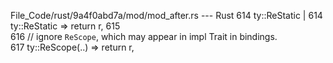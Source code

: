 File_Code/rust/9a4f0abd7a/mod/mod_after.rs --- Rust
614             ty::ReStatic |                                                                                                                               614             ty::ReStatic => return r,
615                                                                                                                                                              
616             // ignore `ReScope`, which may appear in impl Trait in bindings.                                                                                 
617             ty::ReScope(..) => return r,                                                                                                                     

